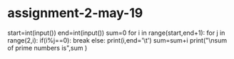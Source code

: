 # assignment-2-may-19
start=int(input())
end=int(input())
sum=0
for i in range(start,end+1):
    for j in range(2,i):
        if(i%j==0):
            break
    else:
        print(i,end='\t')
        sum=sum+i 
print("\nsum of prime numbers is",sum )
